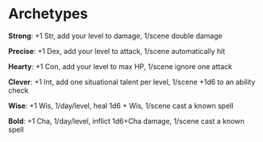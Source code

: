 # Archetypes

**Strong**: +1 Str, add your level to damage, 1/scene double damage

**Precise**: +1 Dex, add your level to attack, 1/scene automatically hit

**Hearty**: +1 Con, add your level to max HP, 1/scene ignore one attack

**Clever**: +1 Int, add one situational talent per level, 1/scene +1d6 to an ability check

**Wise**: +1 Wis, 1/day/level, heal 1d6 + Wis, 1/scene cast a known spell

**Bold**: +1 Cha, 1/day/level, inflict 1d6+Cha damage, 1/scene cast a known spell
